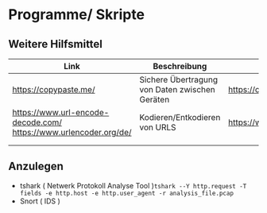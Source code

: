 # Programme/ Skripte

## Weitere Hilfsmittel

<table><thead><tr><th>Link</th><th>Beschreibung</th><th data-hidden>Link</th></tr></thead><tbody><tr><td><a href="https://copypaste.me/">https://copypaste.me/</a></td><td>Sichere Übertragung von Daten zwischen Geräten</td><td><a href="https://copypaste.me/">https://copypaste.me/</a></td></tr><tr><td><a href="https://www.url-encode-decode.com/">https://www.url-encode-decode.com/</a><br><a href="https://www.urlencoder.org/de/">https://www.urlencoder.org/de/</a></td><td>Kodieren/Entkodieren von URLS</td><td><a href="https://www.urlencoder.org/de/">https://www.urlencoder.org/de/</a></td></tr><tr><td></td><td></td><td></td></tr><tr><td></td><td></td><td></td></tr></tbody></table>

## Anzulegen

* tshark ( Netwerk Protokoll Analyse Tool )`tshark --Y http.request -T fields -e http.host -e http.user_agent -r analysis_file.pcap`
* Snort ( IDS )



